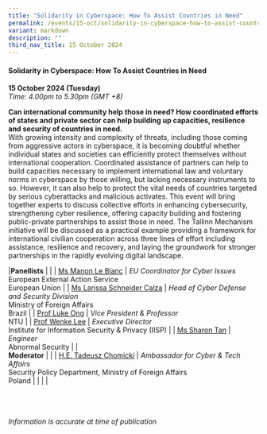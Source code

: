 ```yaml
---
title: "Solidarity in Cyberspace: How To Assist Countries in Need"
permalink: /events/15-oct/solidarity-in-cyberspace-how-to-assist-countries-in-need/
variant: markdown
description: ""
third_nav_title: 15 October 2024
---
```

#### **Solidarity in Cyberspace: How To Assist Countries in Need**

**15 October 2024 (Tuesday)**  
*Time: 4.00pm to 5.30pm (GMT +8)*

**Can international community help those in need? How coordinated efforts of states and private sector can help building up capacities, resilience and security of countries in need.**
<br>With growing intensity and complexity of threats, including those coming from aggressive actors in cyberspace, it is becoming doubtful whether individual states and societies can efficiently protect themselves without international cooperation. Coordinated assistance of partners can help to build capacities necessary to implement international law and voluntary norms in cyberspace by those willing, but lacking necessary instruments to so. However, it can also help to protect the vital needs of countries targeted by serious cyberattacks and malicious activates. This event will bring together experts to discuss collective efforts in enhancing cybersecurity, strengthening cyber resilience, offering capacity building and fostering public-private partnerships to assist those in need. The Tallinn Mechanism initiative will be discussed as a practical example providing a framework for international civilian cooperation across three lines of effort including assistance, resilience and recovery, and laying the groundwork for stronger partnerships in the rapidly evolving digital landscape.    

|**Panellists**          |                                                              |
| [Ms Manon Le Blanc](/speakers/ms-manon-le-blanc/)  | *EU Coordinator for Cyber Issues* <br>European External Action Service <br>European Union     |
| [Ms Larissa Schneider Calza](/speakers/mr-craig-stephen/)  | *Head of Cyber Defense and Security Division*<br>Ministry of Foreign Affairs<br>Brazil           |
| [Prof Luke Ong](/speakers/prof-luke-ong/)  | *Vice President &amp; Professor*<br>NTU           |
| [Prof Wenke Lee](/speakers/prof-wenke-lee/)  | *Executive Director* <br>Institute for Information Security &amp; Privacy (IISP)     |
| [Ms Sharon Tan](/speakers/ms-sharon-tan/)  | *Engineer*<br>Abnormal Security           |
|<br> **Moderator**          |                                                           |
| [H.E. Tadeusz Chomicki](/speakers/he-tadeusz-chomicki/)  | *Ambassador for Cyber &amp; Tech Affairs*<br>Security Policy Department, Ministry of Foreign Affairs<br>Poland                |
| | |


<br><br><br>
*Information is accurate at time of publication*